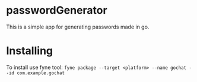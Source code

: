 # passwordGenerator
This is a simple app for generating passwords made in go.
# Installing
To install use fyne tool:
`fyne package --target <platform> --name gochat --id com.example.gochat`
